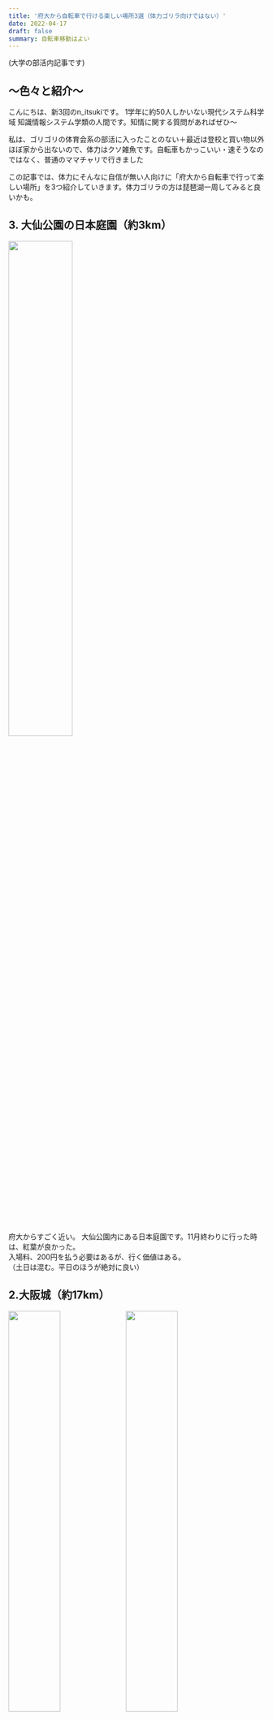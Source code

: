```yaml
---
title: '府大から自転車で行ける楽しい場所3選（体力ゴリラ向けではない）'
date: 2022-04-17
draft: false
summary: 自転車移動はよい
---
```

(大学の部活内記事です)

## ～色々と紹介～

こんにちは、新3回のn_itsukiです。  1学年に約50人しかいない現代システム科学域 知識情報システム学類の人間です。知情に関する質問があればぜひ～  

私は、ゴリゴリの体育会系の部活に入ったことのない＋最近は登校と買い物以外ほぼ家から出ないので、体力はクソ雑魚です。自転車もかっこいい・速そうなのではなく、普通のママチャリで行きました  

この記事では、体力にそんなに自信が無い人向けに「府大から自転車で行って楽しい場所」を3つ紹介していきます。体力ゴリラの方は琵琶湖一周してみると良いかも。


## 3. 大仙公園の日本庭園（約3km）
<img src="/images/random_post4/nihon_teien.jpg" width=50%><br>
府大からすごく近い。
大仙公園内にある日本庭園です。11月終わりに行った時は、紅葉が良かった。  
入場料、200円を払う必要はあるが、行く価値はある。  
（土日は混む。平日のほうが絶対に良い）

## 2.大阪城（約17km）
<p>
    <img src="/images/random_post4/osaka_castle.jpg" width=45%>
    <img src="/images/random_post4/ume.jpg" width=45%>
</p>
ちょっと遠い。最初に行った時はすごく遠く感じたが、慣れると割と近い。
大阪城の天守閣は学生証を持って行くと無料で登れます。景色は特に感動はしない。

ただ、梅林はすごく良い。色々な種類の梅が大量に生えてる。写真の腕が無いことが悔やまれる。

## 1.万博公園の日本庭園（約32km）
遠い、割と限界。
<p>
    <img src="/images/random_post4/banpaku_teien.jpg" width=45%>
    <img src="/images/random_post4/banpaku_teien2.jpg" width=45%>
</p>
すごくきれい。8つの庭園があり、それぞれ良い。庭園だけで2時間は居た。

## 番外編.住吉大社（約8km）
<img src="/images/random_post4/sumiyoshi_taisha.jpg" width=50%><br>
初めて行った時はすごく疲れた。    
赤い橋が有名そう。
実は？天王寺よりも近い

## 限界.和歌山城（約57km）
<p>
    <img src="/images/random_post4/wakayama_castle.jpg" width=45%>
    <img src="/images/random_post4/wakayama_castle_teien.jpg" width=45%>
</p>
４時間かかった。和歌山城周りも観光しようと思っていたが、諦めて帰った。県境の峠？がきつい。  
日帰りで行く場所ではない。合計100km超えはとち狂ってる、今なら絶対に行かない。